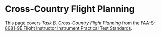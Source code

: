 # Cross-Country Flight Planning

This page covers *Task B. Cross-Country Flight Planning* from the [FAA-S-8081-9E Flight Instructor Instrument Practical Test Standards](https://www.faa.gov/training_testing/testing/acs/cfi_instrument_pts_9.pdf).

<!--@include: ./docs/src/includes/xc-planning.md | shift:1-->
